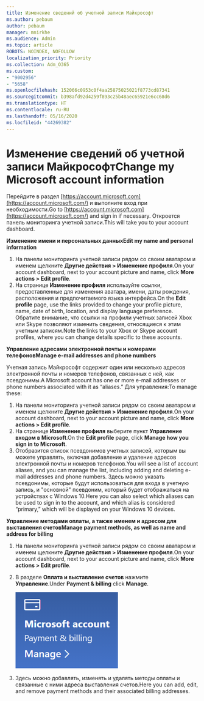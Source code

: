 ```yaml
---
title: Изменение сведений об учетной записи Майкрософт
ms.author: pebaum
author: pebaum
manager: mnirkhe
ms.audience: Admin
ms.topic: article
ROBOTS: NOINDEX, NOFOLLOW
localization_priority: Priority
ms.collection: Adm_O365
ms.custom:
- "9002956"
- "5658"
ms.openlocfilehash: 152066c0953c0f4aa25875025021f8773cd87341
ms.sourcegitcommit: b398afd92d4259f893c25b48aec65921e6cc68d6
ms.translationtype: HT
ms.contentlocale: ru-RU
ms.lasthandoff: 05/16/2020
ms.locfileid: "44269382"
---
```

# <a name="change-my-microsoft-account-information"></a><span data-ttu-id="d6560-102">Изменение сведений об учетной записи Майкрософт</span><span class="sxs-lookup"><span data-stu-id="d6560-102">Change my Microsoft account information</span></span>

<span data-ttu-id="d6560-103">Перейдите в раздел [https://account.microsoft.com](https://account.microsoft.com/) и выполните вход при необходимости.</span><span class="sxs-lookup"><span data-stu-id="d6560-103">Go to [https://account.microsoft.com](https://account.microsoft.com/) and sign in if necessary.</span></span> <span data-ttu-id="d6560-104">Откроется панель мониторинга учетной записи.</span><span class="sxs-lookup"><span data-stu-id="d6560-104">This will take you to your account dashboard.</span></span>  

<span data-ttu-id="d6560-105">**Изменение имени и персональных данных**</span><span class="sxs-lookup"><span data-stu-id="d6560-105">**Edit my name and personal information**</span></span>

1. <span data-ttu-id="d6560-106">На панели мониторинга учетной записи рядом со своим аватаром и именем щелкните **Другие действия > Изменение профиля**.</span><span class="sxs-lookup"><span data-stu-id="d6560-106">On your account dashboard, next to your account picture and name, click **More actions > Edit profile**.</span></span>
2. <span data-ttu-id="d6560-107">На странице **Изменение профиля** используйте ссылки, предоставленные для изменения аватара, имени, даты рождения, расположения и предпочитаемого языка интерфейса.</span><span class="sxs-lookup"><span data-stu-id="d6560-107">On the **Edit profile** page, use the links provided to change your profile picture, name, date of birth, location, and display language preference.</span></span> <span data-ttu-id="d6560-108">Обратите внимание, что ссылки на профили учетных записей Xbox или Skype позволяют изменить сведения, относящиеся к этим учетным записям.</span><span class="sxs-lookup"><span data-stu-id="d6560-108">Note the links to your Xbox or Skype account profiles, where you can change details specific to these accounts.</span></span>

<span data-ttu-id="d6560-109">**Управление адресами электронной почты и номерами телефонов**</span><span class="sxs-lookup"><span data-stu-id="d6560-109">**Manage e-mail addresses and phone numbers**</span></span>

<span data-ttu-id="d6560-110">Учетная запись Майкрософт содержит один или несколько адресов электронной почты и номеров телефонов, связанных с ней, как псевдонимы.</span><span class="sxs-lookup"><span data-stu-id="d6560-110">A Microsoft account has one or more e-mail addresses or phone numbers associated with it as “aliases.”</span></span> <span data-ttu-id="d6560-111">Для управления:</span><span class="sxs-lookup"><span data-stu-id="d6560-111">To manage these:</span></span>

1. <span data-ttu-id="d6560-112">На панели мониторинга учетной записи рядом со своим аватаром и именем щелкните **Другие действия > Изменение профиля**.</span><span class="sxs-lookup"><span data-stu-id="d6560-112">On your account dashboard, next to your account picture and name, click **More actions > Edit profile**.</span></span>
2. <span data-ttu-id="d6560-113">На странице **Изменение профиля** выберите пункт **Управление входом в Microsoft**.</span><span class="sxs-lookup"><span data-stu-id="d6560-113">On the **Edit profile** page, click **Manage how you sign in to Microsoft**.</span></span> 
3. <span data-ttu-id="d6560-114">Отобразится список псевдонимов учетных записей, которым вы можете управлять, включая добавление и удаление адресов электронной почты и номеров телефонов.</span><span class="sxs-lookup"><span data-stu-id="d6560-114">You will see a list of account aliases, and you can manage the list, including adding and deleting e-mail addresses and phone numbers.</span></span> <span data-ttu-id="d6560-115">Здесь можно указать псевдонимы, которые будут использоваться для входа в учетную запись, и "основной" псевдоним, который будет отображаться на устройствах с Windows 10.</span><span class="sxs-lookup"><span data-stu-id="d6560-115">Here you can also select which aliases can be used to sign in to the account, and which alias is considered “primary,” which will be displayed on your Windows 10 devices.</span></span>

<span data-ttu-id="d6560-116">**Управление методами оплаты, а также именем и адресом для выставления счетов**</span><span class="sxs-lookup"><span data-stu-id="d6560-116">**Manage payment methods, as well as name and address for billing**</span></span> 

1. <span data-ttu-id="d6560-117">На панели мониторинга учетной записи рядом со своим аватаром и именем щелкните **Другие действия > Изменение профиля**.</span><span class="sxs-lookup"><span data-stu-id="d6560-117">On your account dashboard, next to your account picture and name, click **More actions > Edit profile**.</span></span>
2. <span data-ttu-id="d6560-118">В разделе **Оплата и выставление счетов** нажмите **Управление**.</span><span class="sxs-lookup"><span data-stu-id="d6560-118">Under **Payment & billing** click **Manage**.</span></span>

    ![Управление платежами и выставлением счетов](media/manage-account.png)

3. <span data-ttu-id="d6560-120">Здесь можно добавлять, изменять и удалять методы оплаты и связанные с ними адреса выставления счетов.</span><span class="sxs-lookup"><span data-stu-id="d6560-120">Here you can add, edit, and remove payment methods and their associated billing addresses.</span></span> 
